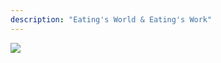 ```yaml
---
description: "Eating's World & Eating's Work"
---
```


![](https://gcore.jsdelivr.net/gh/AlexLiu2022/resources/img/sky-with-clouds.jpeg)

<style>
#main {
	padding-top: 88px;
	padding-bottom: 66px;
}
.post-title {
	margin-top : 22px;
	font-size: 1.77em;
}
.post-body {
    margin-top: 0 !important;
}
</style>

<script>
let title = document.querySelector('h1.post-title.p-name');
let description = document .querySelector ('.post-description');
title.remove();
description.remove();
</script>
